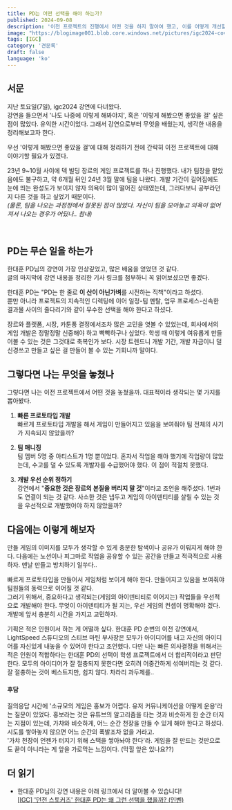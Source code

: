 ```yaml
---
title: PD는 어떤 선택을 해야 하는가?
published: 2024-09-08
description: '이전 프로젝트의 진행에서 어떤 것을 하지 말아여 했고, 이를 어떻게 개선할 수 있을까? igc2024 강연에서 들은 내용을 토대로 고찰해보았다.'
image: "https://blogimage001.blob.core.windows.net/pictures/igc2024-cover.webp"
tags: [IGC]
category: '견문록'
draft: false 
language: 'ko'
---
```

## 서문
지난 토요일(7일), igc2024 강연에 다녀왔다.  
강연을 들으면서 '나도 나중에 이렇게 해봐야지', 혹은 '이렇게 해봤으면 좋았을 걸' 싶은 점이 많았다. 유익한 시간이었다. 그래서 강연으로부터 무엇을 배웠는지, 생각한 내용을 정리해보고자 한다.

우선 '이렇게 해봤으면 좋았을 걸'에 대해 정리하기 전에 간략히 이전 프로젝트에 대해 이야기할 필요가 있겠다.

23년 9~10월 사이에 덱 빌딩 장르의 게임 프로젝트를 하나 진행했다. 내가 팀장을 맡았음에도 불구하고, 약 6개월 뒤인 24년 3월 말에 팀을 나왔다. 개발 기간이 길어짐에도 눈에 띄는 완성도가 보이지 않자 의욕이 많이 떨어진 상태였는데, 그러다보니 공부라던지 다른 것을 하고 싶었기 때문이다.  
*(물론, 팀을 나오는 과정정에서 잘못된 점이 많았다. 자신이 팀을 모아놓고 의욕이 없어져서 나오는 경우가 어딨나.. 참내)*

&nbsp;
## PD는 무슨 일을 하는가
한대훈 PD님의 강연이 가장 인상깊었고, 많은 배움을 얻었던 것 같다.  
글의 마지막에 강연 내용을 정리한 기사 링크를 첨부하니 꼭 읽어보셨으면 좋겠다. 

한대훈 PD는 "PD는 한 줄로 **이 산이 아닌가벼**를 시전하는 직책"이라고 하셨다.  
뿐만 아니라 프로젝트의 지속적인 디렉팅에 이어 일정-팀 멘탈, 업무 프로세스-신속한 결과물 사이의 줄다리기와 같이 무수한 선택을 해야 한다고 하셨다. 

장르와 플랫폼, 시장, 카툰풍 결정에서조차 많은 고민을 엿볼 수 있었는데, 회사에서의 게임 개발은 정말정말 신중해야 하고 빡빡하구나 싶었다. 학생 때 이렇게 여유롭게 만들어볼 수 있는 것은 그것대로 축복인가 보다. 시장 트렌드니 개발 기간, 개발 자금이니 덜 신경쓰고 만들고 싶은 걸 만들어 볼 수 있는 기회니까 말이다. 

## 그렇다면 나는 무엇을 놓쳤나
그렇다면 나는 이전 프로젝트에서 어떤 것을 놓쳤을까. 대표적이라 생각되는 몇 가지를 뽑아봤다.

1. **빠른 프로토타입 개발**  
빠르게 프로토타입 개발을 해서 게임이 만들어지고 있음을 보여줘야 팀 전체의 사기가 지속되지 않았을까?  

2. **팀 매니징**  
팀 멤버 5명 중 아티스트가 1명 뿐이었다. 혼자서 작업을 해야 했기에 작업량이 많았는데, 수고를 덜 수 있도록 개발자를 수급했어야 했다. 이 점이 적절치 못했다.  

3. **개발 우선 순위 정하기**  
강연에서 "**중요한 것은 장르의 본질을 버리지 말 것**"이라고 조언을 해주셨다. 1번과도 연결이 되는 것 같다. 사소한 것은 냅두고 게임의 아이덴티티를 살릴 수 있는 것을 우선적으로 개발했어야 하지 않았을까? 

## 다음에는 이렇게 해보자
만들 게임의 이미지를 모두가 생각할 수 있게 충분한 탐색이나 공유가 이뤄지게 해야 한다. 다음에는 노션이나 피그마로 작업을 공유할 수 있는 공간을 만들고 적극적으로 사용하자. 맨날 만들고 방치하기 일쑤다..

빠르게 프로토타입을 만들어서 게임처럼 보이게 해야 한다. 만들어지고 있음을 보여줘야 팀원들의 동력으로 이어질 것 같다.  
그러기 위해서, 중요하다고 생각되는(게임의 아이덴티티로 이어지는) 작업들을 우선적으로 개발해야 한다. 무엇이 아이덴티티가 될 지는, 우선 게임의 컨셉이 명확해야 겠다. 개발에 앞서 충분히 시간을 가지고 고민하자.

기획은 적은 인원이서 하는 게 어떨까 싶다. 한대훈 PD 순번의 이전 강연에서, LightSpeed 스튜디오의 스티브 마틴 부사장은 모두가 아이디어를 내고 자신의 아이디어를 자신있게 내놓을 수 있어야 한다고 조언했다. 다만 나는 빠른 의사결정을 위해서는 적은 인원이 적합하다는 한대훈 PD의 선택이 학생 프로젝트에서 더 합리적이라고 판단한다. 모두의 아이디어가 잘 절충되지 못한다면 오히려 어중간하게 섞여버리는 것 같다. 잘 절충하는 것이 베스트지만, 쉽지 않다. 차라리 과두제를..

#### 후담
질의응답 시간에 '소규모의 게임은 홍보가 어렵다. 유저 커뮤니케이션을 어떻게 운용'라는 질문이 있었다. 홍보라는 것은 유튜브의 알고리즘을 타는 것과 비슷하게 한 순간 터지는 지점이 있는데, 가챠와 비슷하게, 어느 순간 천장을 만들 수 있게 해야 한다고 하셨다. 시도를 쌓아놓지 않으면 어느 순간의 폭발조차 없을 거라고.  
'가챠 천장이 언젠가 터지기 위해 스택을 쌓아놔야 한다'라. 게임을 잘 만드는 것만으로도 끝이 아니라는 게 앞을 가로막는 느낌이다. (막힐 앞은 있나요??)

## 더 읽기

- 한대훈 PD님의 강연 내용은 아래 링크에서 더 알아볼 수 있습니다!  
[[IGC] '던전 스토커즈' 한대훈 PD는 왜 그런 선택을 했을까? (인벤)](https://www.inven.co.kr/webzine/news/?news=299117)
